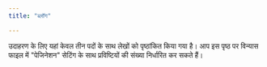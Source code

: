 ```yaml
---
title: "ब्लॉग"

---
```

उदाहरण के लिए यहां केवल तीन पदों के साथ लेखों को पृष्ठांकित किया गया है। आप इस पृष्ठ पर विन्यास फाइल में "पेजिनेशन" सेटिंग के साथ प्रविष्टियों की संख्या निर्धारित कर सकते हैं।